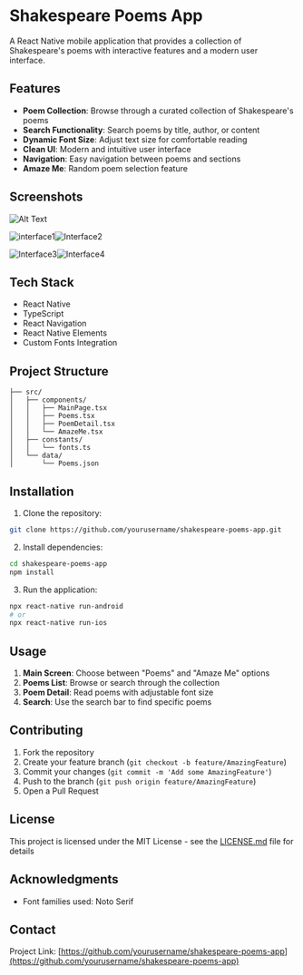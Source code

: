 # Shakespeare Poems App

A React Native mobile application that provides a collection of Shakespeare's poems with interactive features and a modern user interface.

## Features

- **Poem Collection**: Browse through a curated collection of Shakespeare's poems
- **Search Functionality**: Search poems by title, author, or content
- **Dynamic Font Size**: Adjust text size for comfortable reading
- **Clean UI**: Modern and intuitive user interface
- **Navigation**: Easy navigation between poems and sections
- **Amaze Me**: Random poem selection feature

## Screenshots
![Alt Text](https://s4.ezgif.com/tmp/ezgif-49a9e2c7fa4a53.gif)

![interface1](https://github.com/user-attachments/assets/95a050bf-c368-4da6-934a-002901b8ef65)![Interface2](https://github.com/user-attachments/assets/6ea837f8-24b3-47d4-b4fe-c27592f5ee66)

![Interface3](https://github.com/user-attachments/assets/29285776-22d4-4716-bc56-87f5c712d3ba)![Interface4](https://github.com/user-attachments/assets/af3b27d4-c26c-47c1-a312-402777f95aea)


## Tech Stack

- React Native
- TypeScript
- React Navigation
- React Native Elements
- Custom Fonts Integration

## Project Structure

```
├── src/
│   ├── components/
│   │   ├── MainPage.tsx
│   │   ├── Poems.tsx
│   │   ├── PoemDetail.tsx
│   │   └── AmazeMe.tsx
│   ├── constants/
│   │   └── fonts.ts
│   └── data/
│       └── Poems.json
```

## Installation

1. Clone the repository:
```bash
git clone https://github.com/yourusername/shakespeare-poems-app.git
```

2. Install dependencies:
```bash
cd shakespeare-poems-app
npm install
```

3. Run the application:
```bash
npx react-native run-android
# or
npx react-native run-ios
```

## Usage

1. **Main Screen**: Choose between "Poems" and "Amaze Me" options
2. **Poems List**: Browse or search through the collection
3. **Poem Detail**: Read poems with adjustable font size
4. **Search**: Use the search bar to find specific poems

## Contributing

1. Fork the repository
2. Create your feature branch (`git checkout -b feature/AmazingFeature`)
3. Commit your changes (`git commit -m 'Add some AmazingFeature'`)
4. Push to the branch (`git push origin feature/AmazingFeature`)
5. Open a Pull Request

## License

This project is licensed under the MIT License - see the [LICENSE.md](LICENSE.md) file for details

## Acknowledgments

- Font families used: Noto Serif

## Contact

Project Link: [https://github.com/yourusername/shakespeare-poems-app](https://github.com/yourusername/shakespeare-poems-app)
